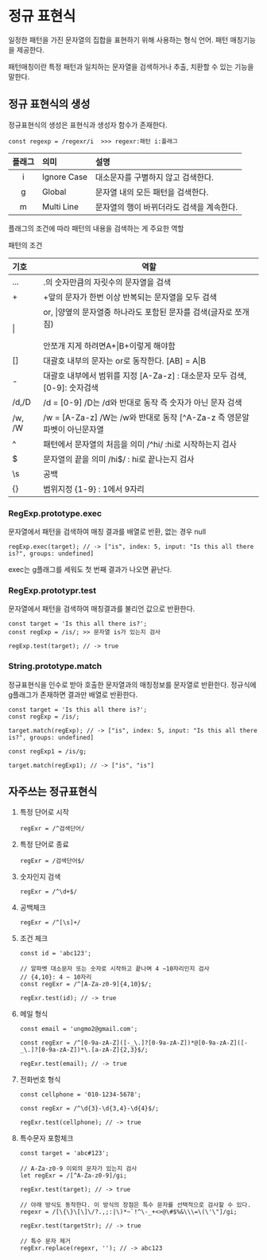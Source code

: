# 정규 표현식

일정한 패턴을 가진 문자열의 집합을 표현하기 위해 사용하는 형식 언어. 패턴 매칭기능을 제공한다.

패턴매칭이란 특정 패턴과 일치하는 문자열을 검색하거나 추출, 치환할 수 있는 기능을 말한다.



## 정규 표현식의 생성

정규표현식의 생성은 표현식과 생성자 함수가 존재한다. 

```
const regexp = /regexr/i  >>> regexr:패턴 i:플래그
```

| 플래그 | 의미        | 설명                                      |
| :----: | :---------- | :---------------------------------------- |
|   i    | Ignore Case | 대소문자를 구별하지 않고 검색한다.        |
|   g    | Global      | 문자열 내의 모든 패턴을 검색한다.         |
|   m    | Multi Line  | 문자열의 행이 바뀌더라도 검색을 계속한다. |

플래그의 조건에 따라 패턴의 내용을 검색하는 게 주요한 역할

패턴의 조건

| 기호   | 역할                                                         |
| :----- | ------------------------------------------------------------ |
| ...    | .의 숫자만큼의 자릿수의 문자열을 검색                        |
| +      | +앞의 문자가 한번 이상 반복되는 문자열을 모두 검색           |
| \|     | or, \|양옆의 문자열중 하나라도 포함된 문자를 검색(글자로 쪼개짐) </br> <br />안쪼개 지게 하려면A+\|B+이렇게 해야함 |
| []     | 대괄호 내부의 문자는 or로 동작한다. [AB] = A\|B              |
| -      | 대괄호 내부에서 범위를 지정 [A-Za-z] : 대소문자 모두 검색,[0-9]: 숫자검색 |
| /d,/D  | /d = [0-9] /D는 /d와 반대로 동작 즉 숫자가 아닌 문자 검색    |
| /w, /W | /w = [A-Za-z] /W는 /w와 반대로 동작 [^A-Za-z 즉 영문알파벳이 아닌문자열 |
| ^      | 패턴에서 문자열의 처음을 의미 /^hi/ :hi로 시작하는지 검사    |
| $      | 문자열의 끝을 의미 /hi$/  : hi로 끝나는지 검사               |
| \s     | 공백                                                         |
| {}     | 범위지정 {1-9} : 1에서 9자리                                 |



### RegExp.prototype.exec

문자열에서 패턴을 검색하여 매칭 결과를 배열로 반환, 없는 경우 null

```
regExp.exec(target); // -> ["is", index: 5, input: "Is this all there is?", groups: undefined]
```

exec는 g플래그를 세워도 첫 번째 결과가 나오면 끝난다.



### RegExp.prototypr.test

문자열에서 패턴을 검색하여 매칭결과를 불리언 값으로 반환한다.

```
const target = 'Is this all there is?';
const regExp = /is/; >> 문자열 is가 있는지 검사

regExp.test(target); // -> true
```

### String.prototype.match

정규표현식을 인수로 받아 호출한 문자열과의 매칭정보를 문자열로 반환한다. 정규식에 g플래그가 존재하면 결과만 배열로 반환한다.

```
const target = 'Is this all there is?';
const regExp = /is/;

target.match(regExp); // -> ["is", index: 5, input: "Is this all there is?", groups: undefined]

const regExp1 = /is/g;

target.match(regExp1); // -> ["is", "is"]
```



## 자주쓰는 정규표현식

1. 특정 단어로 시작

   ```
   regExr = /^검색단어/
   ```

2. 특정 단어로 종료

   ```
   regExr = /검색단어$/
   ```

3. 숫자인지 검색

   ```
   regExr = /^\d+$/
   ```

4. 공백체크

   ```
   regExr = /^[\s]+/
   ```

5. 조건 체크

   ```
   const id = 'abc123';
   
   // 알파벳 대소문자 또는 숫자로 시작하고 끝나며 4 ~10자리인지 검사
   // {4,10}: 4 ~ 10자리
   const regExr = /^[A-Za-z0-9]{4,10}$/;
   
   regExr.test(id); // -> true
   ```

6. 메일 형식

   ```
   const email = 'ungmo2@gmail.com';
   
   const regExr = /^[0-9a-zA-Z]([-_\.]?[0-9a-zA-Z])*@[0-9a-zA-Z]([-_\.]?[0-9a-zA-Z])*\.[a-zA-Z]{2,3}$/;
   
   regExr.test(email); // -> true
   ```

7. 전화번호 형식

   ```
   const cellphone = '010-1234-5678';
   
   const regExr = /^\d{3}-\d{3,4}-\d{4}$/;
   
   regExr.test(cellphone); // -> true
   ```

8. 특수문자 포함체크

   ```
   const target = 'abc#123';
   
   // A-Za-z0-9 이외의 문자가 있는지 검사
   let regExr = /[^A-Za-z0-9]/gi;
   
   regExr.test(target); // -> true
   
   // 아래 방식도 동작한다. 이 방식의 장점은 특수 문자를 선택적으로 검사할 수 있다.
   regexr = /[\{\}\[\]\/?.,;:|\)*~`!^\-_+<>@\#$%&\\\=\(\'\"]/gi;
   
   regExr.test(targetStr); // -> true
   
   // 특수 문자 제거
   regExr.replace(regexr, ''); // -> abc123
   ```

   